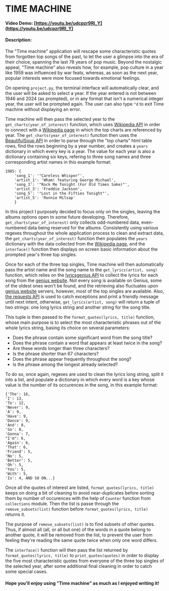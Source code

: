 
# TIME MACHINE

#### Video Demo:  [https://youtu.be/udcpzr9RI_Y](https://youtu.be/udcpzr9RI_Y)

#### Description:

The "Time machine" application will rescape some characteristic quotes from forgotten top songs of the past, to let the user a glimpse into the era of their choice, spanning the last 78 years of pop music. Beyond the nostalgic appeal, "Time machine" also reveals how, for example, pop culture in a year like 1959 was influenced by war feats, whereas, as soon as the next year, popular interests were more focused towards emotional feelings.

On opening `project.py`, the terminal interface will automatically clear, and the user will be asked to select a year. If the year entered is not between 1946 and 2024 (as prompted), or in any format that isn't a numerical integer year, the user will be prompted again. The user can also type `^d` to exit Time machine without displaying an error.

Time machine will then pass the selected year to the `get_charts(year_of_interest)` function, which uses [Wikipedia API](https://pypi.org/project/wikipedia/) in order to connect with a [Wikipedia page](https://en.wikipedia.org/wiki/List_of_Billboard_Year-End_number-one_singles_and_albums) in which the top charts are referenced by year. The `get_charts(year_of_interest)` function then uses the [BeautifulSoup API](https://pypi.org/project/beautifulsoup4/) in order to parse through the "top charts" html table rows, find the rows beginning by a year number, and creates a `years` dictionary in which every key is a year. The value for each year is also a dictionary containing six keys, refering to three song names and three corresponding artist names in this example format:


	1985: {
		'song_1': '"Careless Whisper"',
		'artist_1': 'Wham! featuring George Michael',
		'song_3': '"Rock Me Tonight (For Old Times Sake)"',
		'artist_3': 'Freddie Jackson',
		'song_5': '"Lost in the Fifties Tonight"',
		'artist_5': 'Ronnie Milsap'
		}


In this project I purposely decided to focus only on the singles, leaving the albums options open to some future developing. Therefore, `get_charts(year_of_interest)` only collects odd-numbered data, even-numbered data being reserved for the albums.
Consistently using various regexes throughout the whole application process to clean and extract data, the `get_charts(year_of_interest)` function then populates the `years` dictionary with the data collected from the [Wikipedia page](https://en.wikipedia.org/wiki/List_of_Billboard_Year-End_number-one_singles_and_albums), and the `interface()` function then displays on screen basic information about the prompted year's three top singles.

Once for each of the three top singles, Time machine will then automatically pass the artist name and the song name to the `get_lyrics(artist, song)` function, which relies on the [lyricsgenius API](https://pypi.org/project/lyricsgenius/) to collect the lyrics for each song from the [genius website](https://genius.com/). Not every song is available on Genius, some of the oldest ones won't be found, and the retrieving also fluctuates upon [genius website](https://genius.com/) servers, however, most of the top singles are available. Also, [the requests API](https://pypi.org/project/requests/) is used to catch exceptions and print a friendly message until next intent, otherwise, `get_lyrics(artist, song)` will return a tuple of two strings: one long lyrics string and another string for the song title.

This tuple is then passed to the `format_quotes(lyrics, title)` function, whose main purpose is to select the most characteristic phrases out of the whole lyrics string, basing its choice on several parameters:

- Does the phrase contain some significant word from the song title?
- Does the phrase contain a word that appears at least twice in the song?
- Are these words longer than three characters?
- Is the phrase shorter than 67 characters?
- Does the phrase appear frequently throughout the song?
- Is the phrase among the longest already selected?

To do so, once again, regexes are used to clean the lyrics long string, split it into a list, and populate a dictionary in which every word is a key whose value is the number of its occurences in the song, in this example format:


	{'The': 16,
	'I': 13,
	'To': 12,
	'Never': 9,
	'A': 9,
	'Have': 9,
	'Dance': 9,
	'And': 8,
	'So': 8,
	'Gonna': 7,
	"I'm": 6,
	'Again': 6,
	'That': 6,
	'Friend': 5,
	'No': 5,
	'Better': 5,
	'Oh': 5,
	'You': 5,
	'With': 5,
	'Is': 4, AND SO ON...}


Once all the quotes of interest are listed, `format_quotes(lyrics, title)` keeps on doing a bit of cleaning to avoid near-duplicates before sorting them by number of occurences with the help of `Counter` function from `collections` module. Then the list is passe through the `remove_subsets(list)` function before `format_quotes(lyrics, title)` returns it.

The purpose of `remove_subsets(list)` is to find subsets of other quotes. Thus, if almost all (all, or all but one) of the words in a quote belong to another quote, it will be removed from the list, to prevent the user from feeling they're reading the same quote twice when only one word differs.

The `interface()` function will then pass the list returned by `format_quotes(lyrics, title)` to `print_quotes(quotes)` in order to display the five most characteristic quotes from everyone of the three top singles of the selected year, after some additional final cleaning in order to catch some special cases.


#### Hope you'll enjoy using "Time machine" as much as I enjoyed writing it!





